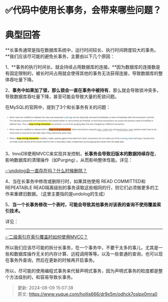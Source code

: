 # ✅代码中使用长事务，会带来哪些问题？

# 典型回答
**长事务通常是指在数据库系统中，运行时间较长、执行时间跨度较大的事务。**我们应该尽可能的避免长事务，主要由以下几个原因：



1、**事务的执行时间长，就会持续占用数据库的连接。**因为数据库的连接数是有固定限制的，被长时间占用就会使得其他的事务无法获得连接，导致数据库的整体吞吐量下降。



2、**事务中如果加了锁，那么锁会一直在事务中被持有**，那么就会导致锁冲突多，导致数据库吞吐量下降，甚至可能会导致大量的死锁问题。



在MySQL的官网中，提到了3个和长事务有关的问题：



![17229271036572.jpg](./img/T0EbtSwa2Oifoa4v/1741334458791-667fb8e8-9b2d-41e7-bcc6-a46615107723-694534.jpeg)



3、InnoDB使用MVCC来实现并发控制，**长事务会导致旧版本的数据持续存在**，影响数据库的清理操作（如Purging），从而影响整体性能。详见：



[✅undolog会一直存在吗？什么时候删除？](https://www.yuque.com/hollis666/dr9x5m/smuw1dllb29thq3v)



4、当在长事务中修改或删除行时，如果其他使用 READ COMMITTED和 REPEATABLE READ隔离级别的事务读取这些相同的行，则它们必须做更多的工作来重建旧数据。（这里主要指的是undolog的生成）



5、**当一个长事务修改一个表时，可能会导致其他事务对该表的查询不使用覆盖索引技术。**

详见：

****

[✅二级索引在索引覆盖时如何使用MVCC？](https://www.yuque.com/hollis666/dr9x5m/kcgxd5vsnygpr9r7)



所以我们应该尽可能的拆分长事务，在一个事务中，不要干太多的事儿，尤其是一些和数据库操作无关的内存计算、远程调用等等。以及一些普通的查询，也可以现在事务外查询，然后在更新的时候再开启事务。



所以，尽可能的使用编程式事务来代替声明式事务，因为声明式事务的粒度都是整个方法级别的，和容易导致长事务。



> 更新: 2024-08-09 15:07:38  
> 原文: <https://www.yuque.com/hollis666/dr9x5m/odhck7oslpx0mra0>
